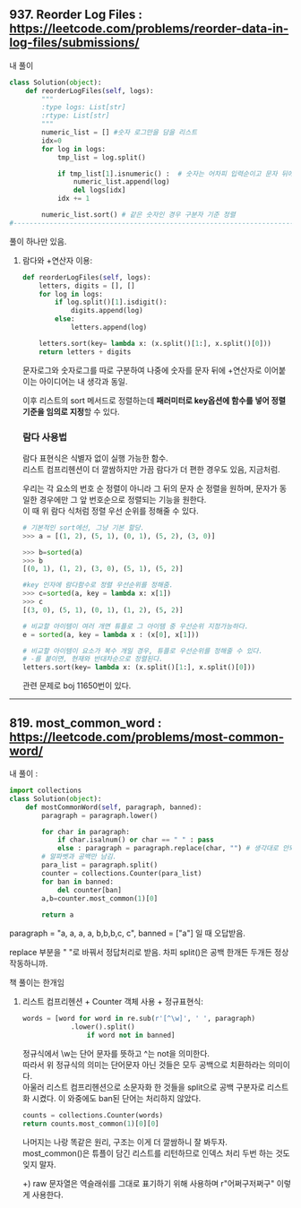 ## 937. Reorder Log Files  : https://leetcode.com/problems/reorder-data-in-log-files/submissions/  


내 풀이 

```python
class Solution(object):
    def reorderLogFiles(self, logs):
        """
        :type logs: List[str]
        :rtype: List[str]
        """
        numeric_list = [] #숫자 로그만을 담을 리스트
        idx=0
        for log in logs:
            tmp_list = log.split()

            if tmp_list[1].isnumeric() :  # 숫자는 어차피 입력순이고 문자 뒤에 있으므로 따로 뺴줘서 나중에 문자정렬 결과물 뒤에 붙이기
                numeric_list.append(log)
                del logs[idx]
            idx += 1

        numeric_list.sort() # 같은 숫자인 경우 구분자 기준 정렬
#--------------------------------------------------------------------------------- 문자 정렬 + 같은경우 구분자 정렬 생각못해내고 ㅈㅈ
```  

풀이 하나만 있음.  

1. 람다와 +연산자 이용:  

    ```python
    def reorderLogFiles(self, logs): 
        letters, digits = [], []
        for log in logs:
            if log.split()[1].isdigit():
                digits.append(log)
            else: 
                letters.append(log)

        letters.sort(key= lambda x: (x.split()[1:], x.split()[0]))
        return letters + digits
    ```


    문자로그와 숫자로그를 따로 구분하여 나중에 숫자를 문자 뒤에 +연산자로 이어붙이는 아이디어는 내 생각과 동일.  

    이후 리스트의 sort 메서드로 정렬하는데 **패러미터로 key옵션에 함수를 넣어 정렬 기준을 임의로 지정**할 수 있다.  

    ### 람다 사용법  

    람다 표현식은 식별자 없이 실행 가능한 함수.  
    리스트 컴프리헨션이 더 깔쌈하지만 가끔 람다가 더 편한 경우도 있음, 지금처럼.  

    우리는 각 요소의 번호 순 정렬이 아니라 그 뒤의 문자 순 정렬을 원하며, 문자가 동일한 경우에만 그 앞 번호순으로 정렬되는 기능을 원한다.  
    이 때 위 람다 식처럼 정렬 우선 순위를 정해줄 수 있다.  

    ```python
    # 기본적인 sort에선, 그냥 기본 할당.
    >>> a = [(1, 2), (5, 1), (0, 1), (5, 2), (3, 0)]

    >>> b=sorted(a)
    >>> b
    [(0, 1), (1, 2), (3, 0), (5, 1), (5, 2)]

    #key 인자에 람다함수로 정렬 우선순위를 정해줌.
    >>> c=sorted(a, key = lambda x: x[1])
    >>> c
    [(3, 0), (5, 1), (0, 1), (1, 2), (5, 2)]

    # 비교할 아이템이 여러 개면 튜플로 그 아이템 중 우선순위 지정가능하다.
    e = sorted(a, key = lambda x : (x[0], x[1]))

    # 비교할 아이템이 요소가 복수 개일 경우, 튜플로 우선순위를 정해줄 수 있다.
    # -를 붙이면, 현재와 반대차순으로 정렬된다.
    letters.sort(key= lambda x: (x.split()[1:], x.split()[0]))
    ```  

    관련 문제로 boj 11650번이 있다.  
    
---  

## 819. most_common_word : https://leetcode.com/problems/most-common-word/  

내 풀이 : 
```python
import collections
class Solution(object):
    def mostCommonWord(self, paragraph, banned):
        paragraph = paragraph.lower()

        for char in paragraph:
            if char.isalnum() or char == " " : pass
            else : paragraph = paragraph.replace(char, "") # 생각대로 안되면 항상 in-place여부 확인해보기
        # 알파벳과 공백만 남김.
        para_list = paragraph.split()
        counter = collections.Counter(para_list)
        for ban in banned:
            del counter[ban]
        a,b=counter.most_common(1)[0]
        
        return a
```  
paragraph = "a, a, a, a, b,b,b,c, c", 
banned = ["a"] 일 때 오답받음.

replace 부분을 " "로 바꿔서 정답처리로 받음. 차피 split()은 공백 한개든 두개든 정상작동하니까.  

책 풀이는 한개임 

1. 리스트 컴프리헨션 + Counter 객체 사용 + 정규표현식:  

    ```python
    words = [word for word in re.sub(r'[^\w]', ' ', paragraph)
                .lower().split()
                    if word not in banned]
    ```
    정규식에서 \w는 단어 문자를 뜻하고 ^는 not을 의미한다.  
    따라서 위 정규식의 의미는 단어문자 아닌 것들은 모두 공백으로 치환하라는 의미이다.  
    아울러 리스트 컴프리헨션으로 소문자화 한 것들을 split으로 공백 구분자로 리스트화 시켰다. 이 와중에도 ban된 단어는 처리하지 않았다.  

    ```python
    counts = collections.Counter(words)
    return counts.most_common(1)[0][0]
    ```
    나머지는 나랑 똑같은 원리, 구조는 이게 더 깔쌈하니 잘 봐두자.  
    most_common()은 튜플이 담긴 리스트를 리턴하므로 인덱스 처리 두번 하는 것도 잊지 말자.  
    
    +) raw 문자열은 역슬래쉬를 그대로 표기하기 위해 사용하며 r"어쩌구저쩌구" 이렇게 사용한다. 
    



    